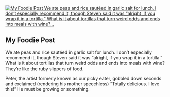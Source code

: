 <article class="post photo">
<a href="https://silverpip-blog.tumblr.com/image/48857046460">
<img alt="My Foodie Post   We ate peas and rice sautéed in garlic salt for lunch. I don’t especially recommend it, though Steven said it was “alright, if you wrap it in a tortilla.” What is it about tortillas that turn weird odds and ends into meals with wine?..." src="https://64.media.tumblr.com/43354585d5276a53d246f6091934d96f/tumblr_mlthx2pJ141qhgmvso1_1280.jpg"/>
</a>
<h2>My Foodie Post</h2><p></p><div><div><p>We ate peas and rice sautéed in garlic salt for lunch. I don’t especially recommend it, though Steven said it was “alright, if you wrap it in a tortilla.” What is it about tortillas that turn weird odds and ends into meals with wine? They’re like the ruby slippers of food.</p><p>Peter, the artist formerly known as our picky eater, gobbled down seconds and exclaimed (rendering his mother speechless) “Totally delicious. I love this!” He must be growing or something.</p></div></div></article>